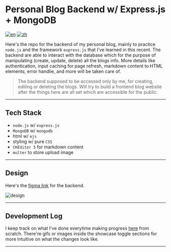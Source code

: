 # Personal Blog Backend w/ Express.js + MongoDB

[![en](https://img.shields.io/badge/lang-en-brightgreen)](/README.md)
[![zh](https://img.shields.io/badge/lang-zh-blue)](/README.zh.md)

Here's the repo for the backend of my personal blog, mainly to practice `node.js` and the framework `express.js` that I've learned in this recent. The backend are able to interact with the database which for the purpose of manipulating (create, update, delete) all the blogs info. More details like authentication, input caching for page refresh, markdown content to HTML elements, error handlie, and more will be taken care of. 

> The backend supposed to be accessed only by me, for creating, editing or deleting the blogs. Will try to build a frontend blog website after the things here are all set which are accessible for the public.

---

## Tech Stack
* `node.js` w/ `express.js`
* `MongoDB` w/ `mongodb`
* html w/ `ejs`
* styling w/ pure `CSS`
* `CKEditor 5` for markdown content
* `multer` to store upload image

---

## Design

Here's the [figma link](https://www.figma.com/file/HLHnjd30QOWMBZnXqELzzX/Backend-NodeJS?node-id=0%3A1) for the backend.

<img alt="design" src="https://user-images.githubusercontent.com/82365010/189623820-369c7630-bfb3-41aa-a3e3-4118b0191c4d.png">

---

## Development Log

I keep track on what I've done everytime making progress [here](./devlog.md) from scratch. There're gifs or images inside the showcase toggle sections for more intuitive on what the changes look like.

---
